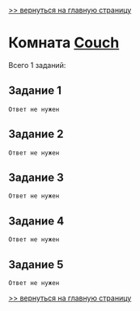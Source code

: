 
[>> вернуться на главную страницу](https://github.com/BEPb/tryhackme/blob/master/README.md)

# Комната [Couch](https://tryhackme.com/r/room/couch) 

Всего 1 заданий:
## Задание 1

```commandline
Ответ не нужен
```

## Задание 2

```commandline
Ответ не нужен
```

## Задание 3

```commandline
Ответ не нужен
```

## Задание 4

```commandline
Ответ не нужен
```

## Задание 5

```commandline
Ответ не нужен
```

[>> вернуться на главную страницу](https://github.com/BEPb/tryhackme/blob/master/README.md)